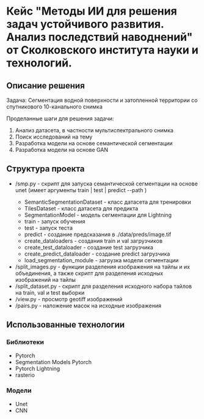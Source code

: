 # Кейс "Методы ИИ для решения задач устойчивого развития. Анализ последствий наводнений" от Сколковского института науки и технологий.
## Описание решения

Задача: Сегментация водной поверхности и затопленной территории со спутникового 10-канального снимка

Проделанные шаги для решения задачи:

1. Анализ датасета, в частности мультиспектрального снимка
1. Поиск исследований на тему
1. Разработка модели на основе семантической сегментации
1. Разработка модели на основе GAN

## Структура проекта
- /smp.py - скрипт для запуска семантической сегментации на основе unet (имеет аргументы train | test | predict --path <path>)
  - SemanticSegmentationDataset - класс датасета для тренировки
  - TilesDataset - класс датасета для предикта
  - SegmentationModel - модель сегментации для Lightning
  - train - запуск обучения
  - test - запуск теста
  - predict - создание предсказания в ./data/preds/image.tif
  - create_dataloaders - создания train и val загрузчиков
  - create_test_dataloader - создание test загрузчика
  - create_predict_dataloader - создание predict загрузчика
  - load_segmentation_module - загрузка модели сегментации
- /split_images.py - функции разделения изображения на тайлы и их объединения, а также скрипт для разделения исходных изображений на тайлы
- /split_dataset.py - скрипт для разделения исходного набора тайлов на train, val и test выборки
- /view.py - просмотр geotiff изображений
- /pairs.py - наложение масок на исходные изображения

## Использованные технологии

### Библиотеки
- Pytorch
- Segmentation Models Pytorch
- Pytorch Lightning
- rasterio

### Модели
- Unet
- CNN
